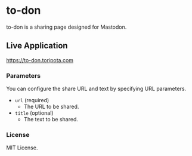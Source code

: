 # to-don

to-don is a sharing page designed for Mastodon.

## Live Application

https://to-don.toripota.com

### Parameters

You can configure the share URL and text by specifying URL parameters.

- `url` (required)
    - The URL to be shared.
- `title` (optional)
    - The text to be shared.

### License

MIT License.
